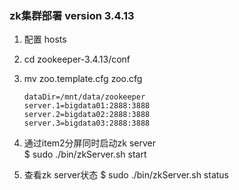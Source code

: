 ### zk集群部署 version 3.4.13

1. 配置 hosts
2. cd zookeeper-3.4.13/conf
3. mv zoo.template.cfg zoo.cfg
    ```
    dataDir=/mnt/data/zookeeper
    server.1=bigdata01:2888:3888
    server.2=bigdata02:2888:3888
    server.3=bigdata03:2888:3888
    ```
4. 通过item2分屏同时启动zk server  
$ sudo ./bin/zkServer.sh start

5. 查看zk server状态
$ sudo ./bin/zkServer.sh status  
[](https://github.com/Dongzai1005/learning/blob/master/bigdata/src/main/java/wang/xiaoluobo/zookeeper/images/zk01.png)
[](https://github.com/Dongzai1005/learning/blob/master/bigdata/src/main/java/wang/xiaoluobo/zookeeper/images/zk02.png)
[](https://github.com/Dongzai1005/learning/blob/master/bigdata/src/main/java/wang/xiaoluobo/zookeeper/images/zk03.png)
